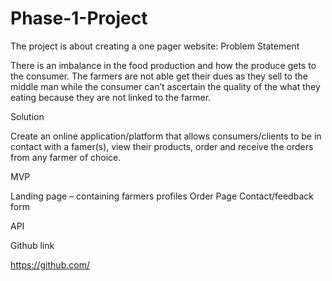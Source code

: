 # Phase-1-Project
The project is about creating a one pager website:
Problem Statement

There is an imbalance in the food production and how the produce gets to the consumer. The farmers are not able get their dues as they sell to the middle man while the consumer can’t ascertain the quality of the what they eating because they are not linked to the farmer.

Solution

Create an online application/platform that allows consumers/clients to be in contact with a famer(s), view their products, order and receive the orders from any farmer of choice.

MVP

Landing page – containing farmers profiles
Order Page
Contact/feedback form

API


Github link

https://github.com/

